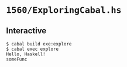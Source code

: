 # `1560/ExploringCabal.hs`

## Interactive

```console
$ cabal build exe:explore
$ cabal exec explore
Hello, Haskell!
someFunc
```

